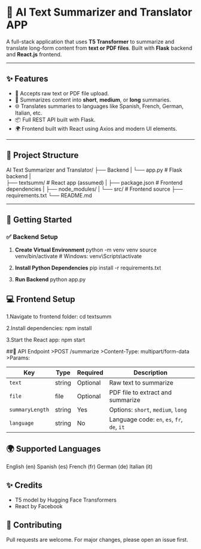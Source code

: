 # 🧠 AI Text Summarizer and Translator APP

A full-stack application that uses **T5 Transformer** to summarize and translate long-form content from **text or PDF files**. Built with **Flask** backend and **React.js** frontend.

---

## ✨ Features

- 📄 Accepts raw text or PDF file upload.
- 📝 Summarizes content into **short**, **medium**, or **long** summaries.
- 🌐 Translates summaries to languages like Spanish, French, German, Italian, etc.
- 📦 Full REST API built with Flask.
- 🌍 Frontend built with React using Axios and modern UI elements.

---

## 📂 Project Structure

AI Text Summarizer and Translator/
├── Backend
|   └──  app.py             # Flask backend
|    
├── textsumm/              # React app (assumed)
|    ├── package.json       # Frontend dependencies
|    ├── node_modules/
|    └── src/               # Frontend source
├── requirements.txt
└── README.md


---

## 🚀 Getting Started

### ✅ Backend Setup

1. **Create Virtual Environment**
python -m venv venv
source venv/bin/activate  # Windows: venv\Scripts\activate

2. **Install Python Dependencies**
pip install -r requirements.txt

3. **Run Backend**
python app.py

## 💻 Frontend Setup

1.Navigate to frontend folder:
cd textsumm

2.Install dependencies:
npm install

3.Start the React app:
npm start

##🔌 API Endpoint
    >POST /summarize
    >Content-Type: multipart/form-data
    >Params:

| Key            | Type    | Required | Description                            |
|----------------|---------|----------|----------------------------------------|
| `text`         | string  | Optional | Raw text to summarize                  |
| `file`         | file    | Optional | PDF file to extract and summarize      |
| `summaryLength`| string  | Yes      | Options: `short`, `medium`, `long`     |
| `language`     | string  | No       | Language code: `en`, `es`, `fr`, `de`, `it` |


## 🌍 Supported Languages
English (en)
Spanish (es)
French (fr)
German (de)
Italian (it)

## ✨ Credits
- T5 model by Hugging Face Transformers
- React by Facebook

## 🤝 Contributing
Pull requests are welcome. For major changes, please open an issue first.
